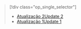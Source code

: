 > [!div class="op_single_selector"]
> * [<span data-ttu-id="928a1-101">Atualização 2</span><span class="sxs-lookup"><span data-stu-id="928a1-101">Update 2</span></span>](../articles/storsimple/storsimple-deployment-walkthrough-gov-u2.md)
> * [<span data-ttu-id="928a1-102">Atualização 1</span><span class="sxs-lookup"><span data-stu-id="928a1-102">Update 1</span></span>](../articles/storsimple/storsimple-deployment-walkthrough-gov.md)
> 
> 


